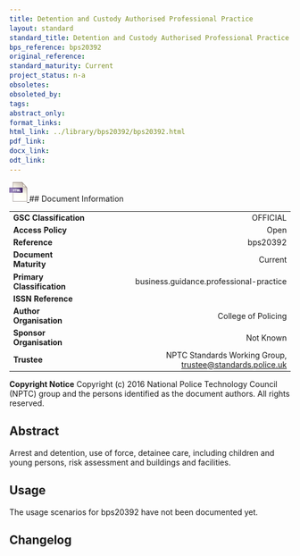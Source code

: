 ```yaml
---
title: Detention and Custody Authorised Professional Practice
layout: standard
standard_title: Detention and Custody Authorised Professional Practice
bps_reference: bps20392
original_reference: 
standard_maturity: Current
project_status: n-a
obsoletes: 
obsoleted_by: 
tags: 
abstract_only:
format_links:
html_link: ../library/bps20392/bps20392.html
pdf_link: 
docx_link: 
odt_link: 
---
```


<a target="_blank" href="../library/bps20392/bps20392.html">
    <img src="../images/html@0.5x.png" alt="html link" title="html link" style="max-height:35px;">
</a>
## Document Information

|||
| :------- | ------: |
| **GSC Classification**     | OFFICIAL |
| **Access Policy**          | Open |
| **Reference**              | bps20392  |
| **Document Maturity**      | Current |
| **Primary Classification** | business.guidance.professional-practice |
| **ISSN Reference**         |  |
| **Author Organisation**    |College of Policing|
| **Sponsor Organisation**   |Not Known|
| **Trustee**                | NPTC Standards Working Group, <a href="mailto:trustee@standards.police.uk?subject=bps20392 Detention and Custody Authorised Professional Practice">trustee@standards.police.uk |

**Copyright Notice**
Copyright (c) 2016 National Police Technology Council (NPTC) group and the persons identified as the document authors. All rights reserved.

## Abstract
Arrest and detention, use of force, detainee care, including children and young persons, risk assessment and buildings and facilities.
        
## Usage
The usage scenarios for bps20392 have not been documented yet.

## Changelog

